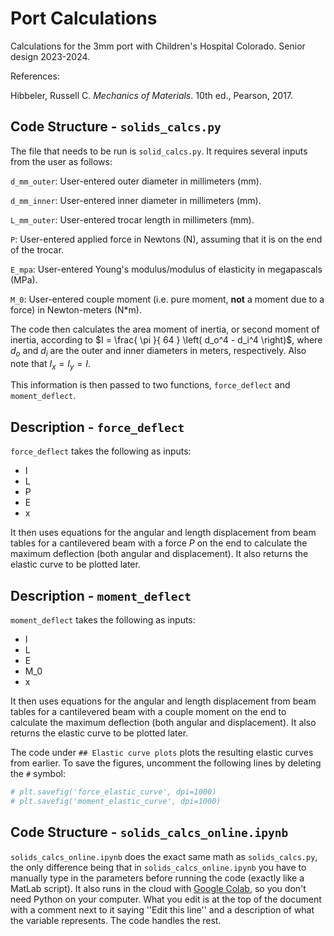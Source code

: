 # Port Calculations

Calculations for the 3mm port with Children's Hospital Colorado. Senior design 2023-2024.

References:

Hibbeler, Russell C. *Mechanics of Materials*. 10th ed., Pearson, 2017.

## Code Structure - `solids_calcs.py`

The file that needs to be run is `solid_calcs.py`. It requires several inputs from the user as follows:

`d_mm_outer`: User-entered outer diameter in millimeters (mm).

`d_mm_inner`: User-entered inner diameter in millimeters (mm).

`L_mm_outer`: User-entered trocar length in millimeters (mm).

`P`: User-entered applied force in Newtons (N), assuming that it is on the end of the trocar.

`E_mpa`: User-entered Young's modulus/modulus of elasticity in megapascals (MPa).

`M_0`: User-entered couple moment (i.e. pure moment, **not** a moment due to a force) in Newton-meters (N*m).

The code then calculates the area moment of inertia, or second moment of inertia, according to $I = \frac{ \pi }{ 64 } \left( d_o^4 - d_i^4 \right)$, where $d_o$ and $d_i$ are the outer and inner diameters in meters, respectively. Also note that $I_x = I_y = I$.

This information is then passed to two functions, `force_deflect` and `moment_deflect`.


## Description - `force_deflect`

`force_deflect` takes the following as inputs:

* I
* L
* P
* E
* x
  
It then uses equations for the angular and length displacement from beam tables for a cantilevered beam with a force $P$ on the end to calculate the maximum deflection (both angular and displacement). It also returns the elastic curve to be plotted later.

## Description - `moment_deflect`

`moment_deflect` takes the following as inputs:

* I
* L
* E
* M_0
* x
  
It then uses equations for the angular and length displacement from beam tables for a cantilevered beam with a couple moment on the end to calculate the maximum deflection (both angular and displacement). It also returns the elastic curve to be plotted later.

The code under `## Elastic curve plots` plots the resulting elastic curves from earlier. To save the figures, uncomment the following lines by deleting the `#` symbol:

```python
# plt.savefig('force_elastic_curve', dpi=1000)
# plt.savefig('moment_elastic_curve', dpi=1000)
```

## Code Structure - `solids_calcs_online.ipynb`

`solids_calcs_online.ipynb` does the exact same math as `solids_calcs.py`, the only difference being that in `solids_calcs_online.ipynb` you have to manually type in the parameters before running the code (exactly like a MatLab script). It also runs in the cloud with [Google Colab](https://colab.research.google.com/), so you don't need Python on your computer. What you edit is at the top of the document with a comment next to it saying ''Edit this line'' and a description of what the variable represents. The code handles the rest.
